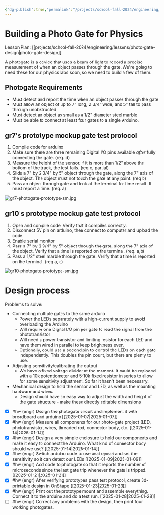 ```yaml
---
{"dg-publish":true,"permalink":"/projects/school-fall-2024/engineering/engineering-projects/photo-gate-project/"}
---
```



# Building a Photo Gate for Physics

Lesson Plan: [[projects/school-fall-2024/engineering/lessons/photo-gate-design\|photo-gate-design]]

A photogate is a device that uses a beam of light to record a precise measurement of when an object passes through the gate. We're going to need these for our physics labs soon, so we need to build a few of them.

## Photogate Requirements

- Must detect and report the time when an object passes through the gate
- Must allow an object of up to 7" long, 2 3/4" wide, and 5" tall to pass through unobstructed
- Must detect an object as small as a 1/2" diameter steel marble
- Must be able to connect at least four gates to a single Arduino.

## gr7's prototype mockup gate test protocol

1. Compile code for arduino
2. Make sure there are three remaining Digital I/O pins available *after* fully connecting the gate. (req. d) 
3. Measure the height of the sensor. If it is more than 1/2" above the bottom of the track, the test fails. (req c, partial)
4. Slide a 7" by 2 3/4" by 5" object through the gate, along the 7" axis of the object. The object must not touch the gate at any point. (req b)
5. Pass an object through gate and look at the terminal for time result. It must report a time. (req. a)

![gr7-photogate-prototype-sm.jpg](/img/user/projects/school-fall-2024/engineering/engineering-projects/_resources/gr7-photogate-prototype-sm.jpg)
## gr10's prototype mockup gate test protocol

1. Open and compile code. Verify that it compiles correctly.
2. Disconnect 5V pin on arduino, then connect to computer and upload the code.
3. Enable serial monitor
4. Pass a  7" by 2 3/4" by 5" object through the gate, along the 7" axis of the object. Verify that a time is reported on the terminal. (req. a,b)
5. Pass a 1/2" steel marble through the gate. Verify that a time is reported on the terminal. (req a, c)

![gr10-photogate-prototype-sm.jpg](/img/user/projects/school-fall-2024/engineering/engineering-projects/_resources/gr10-photogate-prototype-sm.jpg)
# Design process

Problems to solve:
- Connecting multiple gates to the same arduno
    - Power the LEDs separately with a high-current supply to avoid overloading the Arduino
    - Will require one Digital I/O pin per gate to read the signal from the phototransistor
    - Will need a power transistor and limiting resistor for each LED and have them wired in parallel to keep brightness even.
    - Optionally, could use a second pin to control the LEDs on each gate independently. This doubles the pin count, but there are plenty to use.
- Adjusting sensitivity/calibrating the output
    - We have a fixed voltage divider at the moment. It could be replaced with a 10k potentiometer and 5-10k fixed resistor in series to allow for some sensitivity adjustment. So far it hasn't been necessary.
- Mechanical design to hold the sensor and LED, as well as the mounting hardware and wires.
    - Design should have an easy way to adjust the width and height of the gate structure - make these directly editable dimensions

- [x] #hw (engr) Design the photogate circuit and implement it with breadboard and arduino [[2025-01-07\|2025-01-07]]
- [x] #hw (engr) Measure all components for our photo-gate project (LED, phototransistor, wires, threaded rod, connector body, etc. [[2025-01-14\|2025-01-14]]
- [x] #hw (engr) Design a very simple enclosure to hold our components and make it easy to connect the Arduino. What kind of connector body should we use? [[2025-01-14\|2025-01-14]]
- [x] #hw (engr) Switch arduino code to use `analogRead` and set the sensitivity so it can detect our LEDs [[2025-01-09\|2025-01-09]]
- [x] #hw (engr) Add code to photogate so that it reports the number of microseconds since the last gate trip whenever the gate is tripped. [[2025-01-21\|2025-01-21]]
- [x] #hw (engr) After verifying prototypes pass test protocol, create 3d-printable design in OnShape [[2025-01-23\|2025-01-23]]
- [x] #hw (engr) Print out the prototype mount and assemble everything. Connect it to the arduino and do a test run. [[2025-01-28\|2025-01-28]]
- [ ] #hw (engr) Correct any problems with the design, then print four working photogates.
